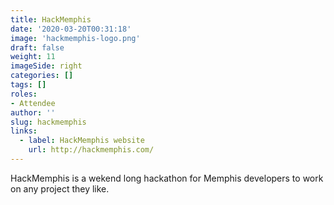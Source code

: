 ```yaml
---
title: HackMemphis
date: '2020-03-20T00:31:18'
image: 'hackmemphis-logo.png'
draft: false
weight: 11
imageSide: right
categories: []
tags: []
roles:
- Attendee
author: ''
slug: hackmemphis
links:
  - label: HackMemphis website
    url: http://hackmemphis.com/
---
```


HackMemphis is a wekend long hackathon for Memphis developers to work on any
project they like.
